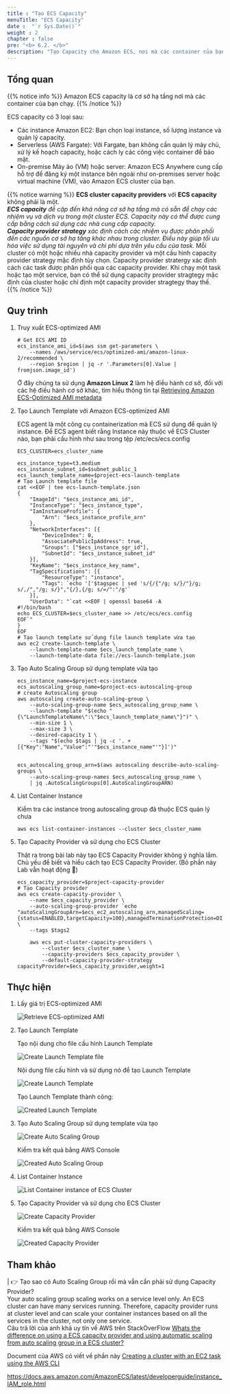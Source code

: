 ```yaml
---
title : "Tạo ECS Capacity"
menuTitle: "ECS Capacity"
date :  "`r Sys.Date()`" 
weight : 2
chapter : false
pre: "<b> 6.2. </b>"
description: "Tạo Capacity cho Amazon ECS, nơi mà các container của bạn chạy. Bao gồm tạo launch template, auto scaling group, và capacity provider."
---
```


## Tổng quan

{{% notice info %}}
Amazon ECS capacity là cơ sở hạ tầng nơi mà các container của bạn chạy. 
{{% /notice %}}

ECS capacity có 3 loại sau:
* Các instance Amazon EC2: Bạn chọn loại instance, số lượng instance và quản lý capacity.
* Serverless (AWS Fargate): Với Fargate, bạn không cần quản lý máy chủ, xử lý kế hoạch capacity, hoặc cách ly các công việc container để bảo mật.
* On-premise Máy ảo (VM) hoặc server: Amazon ECS Anywhere cung cấp hỗ trợ để đăng ký một instance bên ngoài như on-premises server hoặc virtual machine (VM), vào Amazon ECS cluster của bạn.

{{% notice warning %}}
**ECS cluster capacity providers** với **ECS capacity** không phải là một.   
***ECS capacity** đề cập đến khả năng cơ sở hạ tầng mà có sẵn để chạy các nhiệm vụ và dịch vụ trong một cluster ECS. Capacity này có thể được cung cấp bằng cách sử dụng các nhà cung cấp capacity.*    
***Capacity provider strategy** xác định cách các nhiệm vụ được phân phối đến các nguồn cơ sở hạ tầng khác nhau trong cluster. Điều này giúp tối ưu hóa việc sử dụng tài nguyên và chi phí dựa trên yêu cầu của task.* Mỗi cluster có một hoặc nhiều nhà capacity provider và một cấu hình capacity provider strategy mặc định tùy chọn. Capacity provider stratergy xác định cách các task được phân phối qua các capacity provider. Khi chạy một task hoặc tạo một service, bạn có thể sử dụng capacity provider stragtegy mặc định của cluster hoặc chỉ định một capacity provider stragtegy thay thế.
{{% /notice %}}

## Quy trình

1. Truy xuất ECS-optimized AMI

    ```shell
    # Get ECS AMI ID
    ecs_instance_ami_id=$(aws ssm get-parameters \
        --names /aws/service/ecs/optimized-ami/amazon-linux-2/recommended \
        --region $region | jq -r '.Parameters[0].Value | fromjson.image_id')
    ```

    Ở đây chúng ta sử dụng **Amazon Linux 2** làm hệ điều hành cơ sở, đối với các hệ điều hành cơ sở khác, tìm hiểu thông tin tại [Retrieving Amazon ECS-Optimized AMI metadata](https://docs.aws.amazon.com/AmazonECS/latest/developerguide/retrieve-ecs-optimized_AMI.html)

2. Tạo Launch Template với Amazon ECS-optimized AMI

    ECS agent là một công cụ containerization mà ECS sử dụng để quản lý instance. Để ECS agent biết rằng Instance này thuộc về ECS Cluster nào, bạn phải cấu hình như sau trong tệp /etc/ecs/ecs.config
    
    ```shell
    ECS_CLUSTER=ecs_cluster_name
    ```

    ```shell
    ecs_instance_type=t3.medium
    ecs_instance_subnet_id=$subnet_public_1
    ecs_launch_template_name=$project-ecs-launch-template
    # Tạo Launch template file
    cat <<EOF | tee ecs-launch-template.json
    {
        "ImageId": "$ecs_instance_ami_id",
        "InstanceType": "$ecs_instance_type",
        "IamInstanceProfile": {
            "Arn": "$ecs_instance_profile_arn"
        },
        "NetworkInterfaces": [{
            "DeviceIndex": 0,
            "AssociatePublicIpAddress": true,
            "Groups": ["$ecs_instance_sgr_id"],
            "SubnetId": "$ecs_instance_subnet_id"
        }],
        "KeyName": "$ecs_instance_key_name",
        "TagSpecifications": [{
            "ResourceType": "instance",
            "Tags": `echo '['$tagspec | sed 's/{/{"/g; s/}/"}/g; s/,/","/g; s/}","{/},{/g; s/=/":"/g'`
        }],
        "UserData": "`cat <<EOF | openssl base64 -A
    #!/bin/bash
    echo ECS_CLUSTER=$ecs_cluster_name >> /etc/ecs/ecs.config
    EOF`"
    }
    EOF
    # Tạo launch template sử dụng file launch template vừa tạo
    aws ec2 create-launch-template \
        --launch-template-name $ecs_launch_template_name \
        --launch-template-data file://ecs-launch-template.json
    ```
   
3. Tạo Auto Scaling Group sử dụng template vừa tạo

    ```shell
    ecs_instance_name=$project-ecs-instance
    ecs_autoscaling_group_name=$project-ecs-autoscaling-group
    # create Autoscaling group
    aws autoscaling create-auto-scaling-group \
        --auto-scaling-group-name $ecs_autoscaling_group_name \
        --launch-template "$(echo "{\"LaunchTemplateName\":\"$ecs_launch_template_name\"}")" \
        --min-size 1 \
        --max-size 3 \
        --desired-capacity 1 \
        --tags "$(echo $tags | jq -c '. + [{"Key":"Name","Value":"'"$ecs_instance_name"'"}]')"


    ecs_autoscaling_group_arn=$(aws autoscaling describe-auto-scaling-groups \
        --auto-scaling-group-names $ecs_autoscaling_group_name \
        | jq .AutoScalingGroups[0].AutoScalingGroupARN)
    ```

4. List Container Instance

    Kiểm tra các instance trong autoscaling group đã thuộc ECS quản lý chưa

    ```shell
    aws ecs list-container-instances --cluster $ecs_cluster_name
    ```

5. Tạo Capacity Provider và sử dụng cho ECS Cluster

    Thật ra trong bài lab này tạo ECS Capacity Provider không ý nghĩa lắm. Chủ yếu để biết và hiểu cách tạo ECS Capacity Provider. (Bỏ phần này Lab vẫn hoạt động 🥲)

    ```shell
    ecs_capacity_provider=$project-capacity-provider
    # Tạo Capacity provider
    aws ecs create-capacity-provider \
        --name $ecs_capacity_provider \
        --auto-scaling-group-provider `echo "autoScalingGroupArn=$ecs_ec2_autoscaling_arn,managedScaling={status=ENABLED,targetCapacity=100},managedTerminationProtection=DISABLED"` \
        --tags $tags2

        aws ecs put-cluster-capacity-providers \
            --cluster $ecs_cluster_name \
            --capacity-providers $ecs_capacity_provider \
            --default-capacity-provider-strategy capacityProvider=$ecs_capacity_provider,weight=1
    ```

## Thực hiện

1. Lấy giá trị ECS-optimized AMI
    
    ![Retrieve ECS-optimized AMI](/fcj-workshop2/images/6-ecs/6.2-capacity/6.2.1.png)

2. Tạo Launch Template

    Tạo nội dung cho file cấu hình Launch Template
    
    ![Create Launch Template file](/fcj-workshop2/images/6-ecs/6.2-capacity/6.2.2.png)

    Nội dung file cấu hình và sử dụng nó để tạo Launch Template

    ![Create Launch Template](/fcj-workshop2/images/6-ecs/6.2-capacity/6.2.3.png)

    Tạo Launch Template thành công:

    ![Created Launch Template](/fcj-workshop2/images/6-ecs/6.2-capacity/6.2.4.png)
  
3. Tạo Auto Scaling Group sử dụng template vừa tạo

    ![Create Auto Scaling Group](/fcj-workshop2/images/6-ecs/6.2-capacity/6.2.5.png)

    Kiểm tra kết quả bằng AWS Console

    ![Created Auto Scaling Group](/fcj-workshop2/images/6-ecs/6.2-capacity/6.2.6.png)
    
4. List Container Instance

    ![List Container instance of ECS Cluster](/fcj-workshop2/images/6-ecs/6.2-capacity/6.2.7.png)

5. Tạo Capacity Provider và sử dụng cho ECS Cluster

    ![Create Capacity Provider](/fcj-workshop2/images/6-ecs/6.2-capacity/6.2.8.png)

    Kiểm tra kết quả bằng AWS Console

    ![Created Capacity Provider](/fcj-workshop2/images/6-ecs/6.2-capacity/6.2.9.png)

## Tham khảo

| 👉 Tạo sao có Auto Scaling Group rồi mà vẫn cần phải sử dụng Capacity Provider?   
Your auto scaling group scaling works on a service level only. An ECS cluster can have many services running. Therefore, capacity provider runs at cluster level and can scale your container instances based on all the services in the cluster, not only one service.   
Câu trả lời của anh khá uy tín về AWS trên StackOverFlow [Whats the difference on using a ECS capacity provider and using automatic scaling from auto scaling group in a ECS cluster?](https://stackoverflow.com/questions/67398134/whats-the-difference-on-using-a-ecs-capacity-provider-and-using-automatic-scalin)

Document của AWS có viết về phần này [Creating a cluster with an EC2 task using the AWS CLI](https://docs.aws.amazon.com/AmazonECS/latest/developerguide/ECS_AWSCLI_EC2.html)

https://docs.aws.amazon.com/AmazonECS/latest/developerguide/instance_IAM_role.html